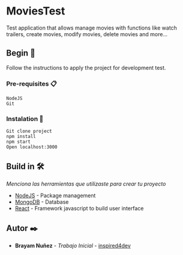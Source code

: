 # MoviesTest

Test application that allows manage movies with functions like watch trailers, create movies, modify movies, delete movies and more...

## Begin 🚀

Follow the instructions to apply the project for development test.


### Pre-requisites 📋

```
NodeJS
Git
```

### Instalation 🔧

```
Git clone project
npm install
npm start
Open localhost:3000
```

## Build in 🛠️

_Menciona las herramientas que utilizaste para crear tu proyecto_

* [NodeJS](https://nodejs.org/es/) - Package management
* [MongoDB](https://www.mongodb.com/) - Database
* [React](https://rometools.github.io/rome/) - Framework javascript to build user interface

## Autor ✒️

* **Brayam Nuñez** - *Trabajo Inicial* - [inspired4dev](https://github.com/inspired4dev)
